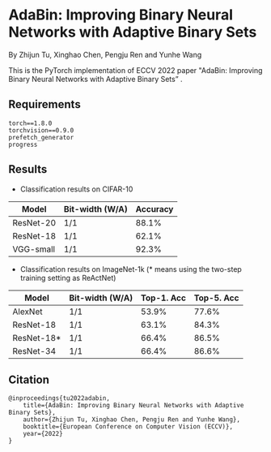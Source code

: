 # AdaBin: Improving Binary Neural Networks with Adaptive Binary Sets
By Zhijun Tu, Xinghao Chen, Pengju Ren and Yunhe Wang

This is the PyTorch implementation of ECCV 2022 paper "AdaBin: Improving Binary Neural Networks with Adaptive Binary Sets” .

## Requirements
````
torch==1.8.0
torchvision==0.9.0
prefetch_generator
progress
````

## Results
-  Classification results on CIFAR-10

| Model | Bit-width (W/A) | Accuracy |
| --- | --- | --- |
| ResNet-20 | 1/1 | 88.1% |
| ResNet-18 | 1/1 | 62.1% |
| VGG-small | 1/1 | 92.3% |

-  Classification results on ImageNet-1k (* means using the two-step training setting as ReActNet)

| Model      | Bit-width (W/A) | Top-1. Acc | Top-5. Acc |
| ---------- | --------------- | ---------- | ---------- |
| AlexNet    | 1/1             | 53.9%      | 77.6%      |
| ResNet-18  | 1/1             | 63.1%      | 84.3%      |
| ResNet-18* | 1/1             | 66.4%      | 86.5%      |
| ResNet-34  | 1/1             | 66.4%      | 86.6%      |

## Citation

    @inproceedings{tu2022adabin,
        title={AdaBin: Improving Binary Neural Networks with Adaptive Binary Sets},
        author={Zhijun Tu, Xinghao Chen, Pengju Ren and Yunhe Wang},
        booktitle={European Conference on Computer Vision (ECCV)},
        year={2022}
    }
